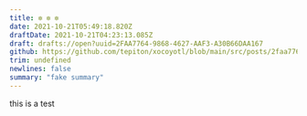 ```yaml
---
title: ✼ ✼ ✼
date: 2021-10-21T05:49:18.820Z
draftDate: 2021-10-21T04:23:13.085Z
draft: drafts://open?uuid=2FAA7764-9868-4627-AAF3-A30B66DAA167
github: https://github.com/tepiton/xocoyotl/blob/main/src/posts/2faa7764-9868-4627-aaf3-a30b66daa167.md
trim: undefined
newlines: false
summary: "fake summary"
---
```


this is a test
